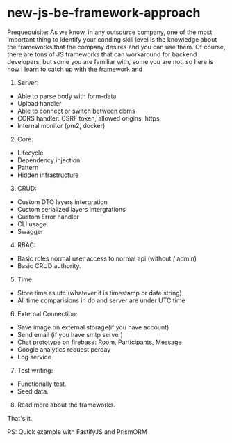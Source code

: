 # new-js-be-framework-approach

Prequequisite: As we know, in any outsource company, one of the most important thing to identify your conding skill level is the knowledge about the frameworks that the company desires and you can use them. Of course, there are tons of JS frameworks that can workaround for backend developers, but some you are familiar with, some you are not, so here is how i learn to catch up with the framework and 

1) Server:
- Able to parse body with form-data
- Upload handler
- Able to connect or switch between dbms
- CORS handler: CSRF token, allowed origins, https
- Internal monitor (pm2, docker)

2) Core:
- Lifecycle
- Dependency injection
- Pattern
- Hidden infrastructure

3) CRUD:
- Custom DTO layers intergration
- Custom serialized layers intergrations
- Custom Error handler
- CLI usage.
- Swagger

4) RBAC:
- Basic roles normal user access to normal api (without / admin)
- Basic CRUD authority.

5) Time:
- Store time as utc (whatever it is timestamp or date string)
- All time comparisions in db and server are under UTC time

6) External Connection:
- Save image on external storage(if you have account)
- Send email (if you have smtp server)
- Chat prototype on firebase: Room, Participants, Message
- Google analytics request perday
- Log service

7) Test writing:
- Functionally test.
- Seed data.

8) Read more about the frameworks.

That's it.

PS: Quick example with FastifyJS and PrismORM
